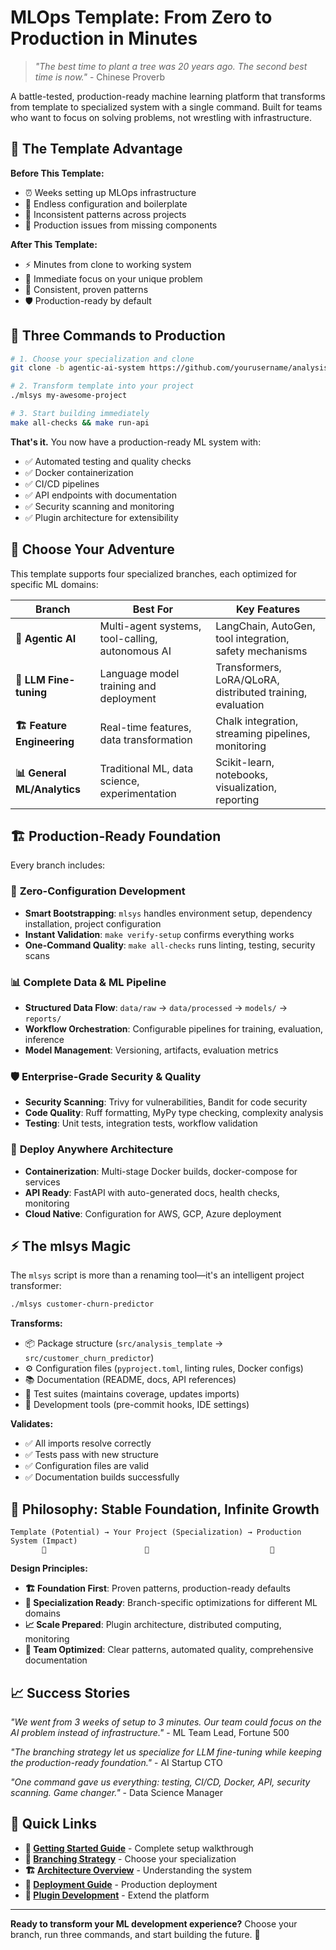 # MLOps Template: From Zero to Production in Minutes

> *"The best time to plant a tree was 20 years ago. The second best time is now."* - Chinese Proverb

A battle-tested, production-ready machine learning platform that transforms from template to specialized system with a single command. Built for teams who want to focus on solving problems, not wrestling with infrastructure.

## 🌟 The Template Advantage

**Before This Template:**
- ⏰ Weeks setting up MLOps infrastructure
- 🔧 Endless configuration and boilerplate
- 🚫 Inconsistent patterns across projects
- 🐛 Production issues from missing components

**After This Template:**
- ⚡ Minutes from clone to working system
- 🎯 Immediate focus on your unique problem
- 📏 Consistent, proven patterns
- 🛡️ Production-ready by default

## 🚀 Three Commands to Production

```bash
# 1. Choose your specialization and clone
git clone -b agentic-ai-system https://github.com/yourusername/analysis-template.git my-project

# 2. Transform template into your project
./mlsys my-awesome-project

# 3. Start building immediately
make all-checks && make run-api
```

**That's it.** You now have a production-ready ML system with:
- ✅ Automated testing and quality checks
- ✅ Docker containerization
- ✅ CI/CD pipelines
- ✅ API endpoints with documentation
- ✅ Security scanning and monitoring
- ✅ Plugin architecture for extensibility

## 🎯 Choose Your Adventure

This template supports four specialized branches, each optimized for specific ML domains:

| Branch | Best For | Key Features |
|--------|----------|--------------|
| **🤖 Agentic AI** | Multi-agent systems, tool-calling, autonomous AI | LangChain, AutoGen, tool integration, safety mechanisms |
| **🧠 LLM Fine-tuning** | Language model training and deployment | Transformers, LoRA/QLoRA, distributed training, evaluation |
| **🏗️ Feature Engineering** | Real-time features, data transformation | Chalk integration, streaming pipelines, monitoring |
| **📊 General ML/Analytics** | Traditional ML, data science, experimentation | Scikit-learn, notebooks, visualization, reporting |

## 🏗️ Production-Ready Foundation

Every branch includes:

### 🔧 **Zero-Configuration Development**
- **Smart Bootstrapping**: `mlsys` handles environment setup, dependency installation, project configuration
- **Instant Validation**: `make verify-setup` confirms everything works
- **One-Command Quality**: `make all-checks` runs linting, testing, security scans

### 📊 **Complete Data & ML Pipeline**
- **Structured Data Flow**: `data/raw` → `data/processed` → `models/` → `reports/`
- **Workflow Orchestration**: Configurable pipelines for training, evaluation, inference
- **Model Management**: Versioning, artifacts, evaluation metrics

### 🛡️ **Enterprise-Grade Security & Quality**
- **Security Scanning**: Trivy for vulnerabilities, Bandit for code security
- **Code Quality**: Ruff formatting, MyPy type checking, complexity analysis
- **Testing**: Unit tests, integration tests, workflow validation

### 🚀 **Deploy Anywhere Architecture**
- **Containerization**: Multi-stage Docker builds, docker-compose for services
- **API Ready**: FastAPI with auto-generated docs, health checks, monitoring
- **Cloud Native**: Configuration for AWS, GCP, Azure deployment

## ⚡ The mlsys Magic

The `mlsys` script is more than a renaming tool—it's an intelligent project transformer:

```bash
./mlsys customer-churn-predictor
```

**Transforms:**
- 📦 Package structure (`src/analysis_template` → `src/customer_churn_predictor`)
- ⚙️ Configuration files (`pyproject.toml`, linting rules, Docker configs)
- 📚 Documentation (README, docs, API references)
- 🧪 Test suites (maintains coverage, updates imports)
- 🔧 Development tools (pre-commit hooks, IDE settings)

**Validates:**
- ✅ All imports resolve correctly
- ✅ Tests pass with new structure
- ✅ Configuration files are valid
- ✅ Documentation builds successfully

## 🌱 Philosophy: Stable Foundation, Infinite Growth

```
Template (Potential) → Your Project (Specialization) → Production System (Impact)
       🌱                      🌳                           🍎
```

**Design Principles:**
- **🏗️ Foundation First**: Proven patterns, production-ready defaults
- **🎨 Specialization Ready**: Branch-specific optimizations for different ML domains
- **📈 Scale Prepared**: Plugin architecture, distributed computing, monitoring
- **👥 Team Optimized**: Clear patterns, automated quality, comprehensive documentation

## 📈 Success Stories

*"We went from 3 weeks of setup to 3 minutes. Our team could focus on the AI problem instead of infrastructure."* - ML Team Lead, Fortune 500

*"The branching strategy let us specialize for LLM fine-tuning while keeping the production-ready foundation."* - AI Startup CTO

*"One command gave us everything: testing, CI/CD, Docker, API, security scanning. Game changer."* - Data Science Manager

## 🔗 Quick Links

- **📖 [Getting Started Guide](docs/getting-started.md)** - Complete setup walkthrough
- **🌿 [Branching Strategy](branching_strategy.md)** - Choose your specialization
- **🏗️ [Architecture Overview](docs/user-guide/project-structure.md)** - Understanding the system
- **🚀 [Deployment Guide](docs/development/project-setup.md)** - Production deployment
- **🔌 [Plugin Development](src/plugins/README.md)** - Extend the platform

---

**Ready to transform your ML development experience?**
Choose your branch, run three commands, and start building the future. 🚀
